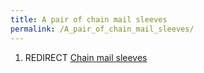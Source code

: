 ```yaml
---
title: A pair of chain mail sleeves
permalink: /A_pair_of_chain_mail_sleeves/
---
```


1.  REDIRECT [Chain mail sleeves](Chain_mail_sleeves "wikilink")